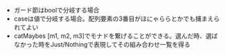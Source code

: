 - ガード節はboolで分岐する場合
- caseは値で分岐する場合。配列要素の3番目がほにゃららとかでも捕まえられてよい
- catMaybes [m1, m2, m3]でモナドを繋げることができる。選んだ時、選ばなかった時をJust/Nothingで表現してその組み合わせ一覧を得る
